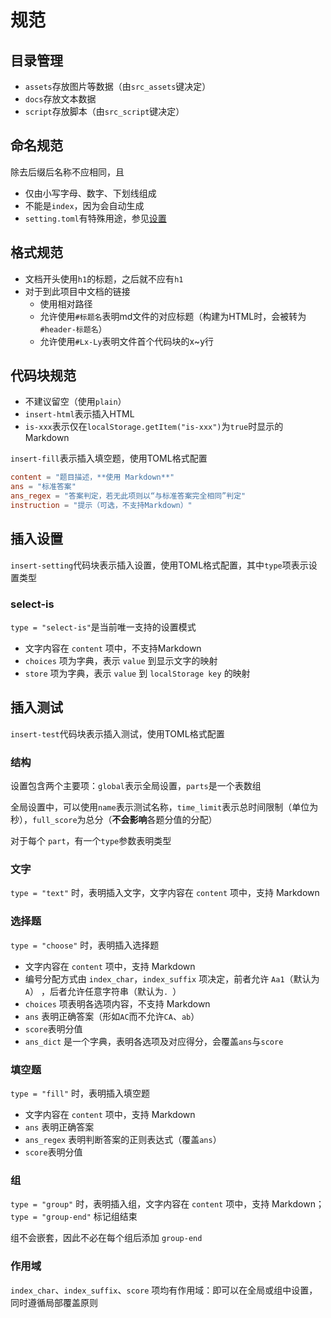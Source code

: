 # 规范
## 目录管理
* `assets`存放图片等数据（由`src_assets`键决定）
* `docs`存放文本数据
* `script`存放脚本（由`src_script`键决定）

## 命名规范
除去后缀后名称不应相同，且
- 仅由小写字母、数字、下划线组成
- 不能是`index`，因为会自动生成
- `setting.toml`有特殊用途，参见[设置](settings.md)

## 格式规范
* 文档开头使用`h1`的标题，之后就不应有`h1`
* 对于到此项目中文档的链接
	* 使用相对路径
	* 允许使用`#标题名`表明md文件的对应标题（构建为HTML时，会被转为`#header-标题名`）
	* 允许使用`#Lx-Ly`表明文件首个代码块的x~y行

## 代码块规范
* 不建议留空（使用`plain`）
* `insert-html`表示插入HTML
* `is-xxx`表示仅在`localStorage.getItem("is-xxx")`为`true`时显示的Markdown

`insert-fill`表示插入填空题，使用TOML格式配置
```toml
content = "题目描述，**使用 Markdown**"
ans = "标准答案"
ans_regex = "答案判定，若无此项则以“与标准答案完全相同”判定"
instruction = "提示（可选，不支持Markdown）"
```

## 插入设置
`insert-setting`代码块表示插入设置，使用TOML格式配置，其中`type`项表示设置类型

### select-is
`type = "select-is"`是当前唯一支持的设置模式
* 文字内容在 `content` 项中，不支持Markdown
* `choices` 项为字典，表示 `value` 到显示文字的映射
* `store` 项为字典，表示 `value` 到 `localStorage key` 的映射

## 插入测试
`insert-test`代码块表示插入测试，使用TOML格式配置

### 结构
设置包含两个主要项：`global`表示全局设置，`parts`是一个表数组

全局设置中，可以使用`name`表示测试名称，`time_limit`表示总时间限制（单位为秒），`full_score`为总分（**不会影响**各题分值的分配）

对于每个 `part`，有一个`type`参数表明类型

### 文字
`type = "text"` 时，表明插入文字，文字内容在 `content` 项中，支持 Markdown

### 选择题
`type = "choose"` 时，表明插入选择题
* 文字内容在 `content` 项中，支持 Markdown
* 编号分配方式由 `index_char`，`index_suffix` 项决定，前者允许 `Aa1`（默认为`A`） ，后者允许任意字符串（默认为`. `）
* `choices` 项表明各选项内容，不支持 Markdown
* `ans` 表明正确答案（形如`AC`而不允许`CA`、`ab`）
* `score`表明分值
* `ans_dict` 是一个字典，表明各选项及对应得分，会覆盖`ans`与`score`

### 填空题
`type = "fill"` 时，表明插入填空题
* 文字内容在 `content` 项中，支持 Markdown
* `ans` 表明正确答案
* `ans_regex` 表明判断答案的正则表达式（覆盖`ans`）
* `score`表明分值

### 组
`type = "group"` 时，表明插入组，文字内容在 `content` 项中，支持 Markdown；`type = "group-end"` 标记组结束

组不会嵌套，因此不必在每个组后添加 `group-end`

### 作用域
`index_char`、`index_suffix`、`score` 项均有作用域：即可以在全局或组中设置，同时遵循局部覆盖原则
